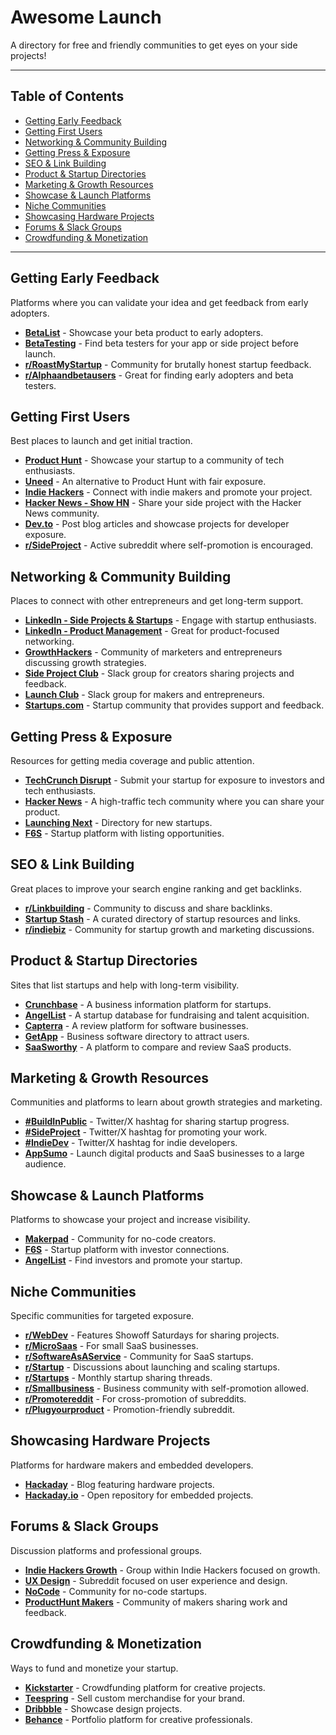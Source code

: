 # Awesome Launch

A directory for free and friendly communities to get eyes on your side projects!

---

## Table of Contents
- [Getting Early Feedback](#getting-early-feedback)
- [Getting First Users](#getting-first-users)
- [Networking & Community Building](#networking--community-building)
- [Getting Press & Exposure](#getting-press--exposure)
- [SEO & Link Building](#seo--link-building)
- [Product & Startup Directories](#product--startup-directories)
- [Marketing & Growth Resources](#marketing--growth-resources)
- [Showcase & Launch Platforms](#showcase--launch-platforms)
- [Niche Communities](#niche-communities)
- [Showcasing Hardware Projects](#showcasing-hardware-projects)
- [Forums & Slack Groups](#forums--slack-groups)
- [Crowdfunding & Monetization](#crowdfunding--monetization)

---

## Getting Early Feedback
Platforms where you can validate your idea and get feedback from early adopters.

- **[BetaList](https://betalist.com/)** - Showcase your beta product to early adopters.
- **[BetaTesting](https://www.betatesting.com/)** - Find beta testers for your app or side project before launch.
- **[r/RoastMyStartup](https://www.reddit.com/r/RoastMyStartup/)** - Community for brutally honest startup feedback.
- **[r/Alphaandbetausers](https://www.reddit.com/r/Alphaandbetausers/)** - Great for finding early adopters and beta testers.

## Getting First Users
Best places to launch and get initial traction.

- **[Product Hunt](https://www.producthunt.com/)** - Showcase your startup to a community of tech enthusiasts.
- **[Uneed](https://www.uneed.best)** - An alternative to Product Hunt with fair exposure.
- **[Indie Hackers](https://www.indiehackers.com/)** - Connect with indie makers and promote your project.
- **[Hacker News - Show HN](https://news.ycombinator.com/show)** - Share your side project with the Hacker News community.
- **[Dev.to](https://dev.to/)** - Post blog articles and showcase projects for developer exposure.
- **[r/SideProject](https://www.reddit.com/r/SideProject/)** - Active subreddit where self-promotion is encouraged.

## Networking & Community Building
Places to connect with other entrepreneurs and get long-term support.

- **[LinkedIn - Side Projects & Startups](https://www.linkedin.com/groups/11908947/)** - Engage with startup enthusiasts.
- **[LinkedIn - Product Management](https://www.linkedin.com/groups/1965894/)** - Great for product-focused networking.
- **[GrowthHackers](https://growthhackers.com/)** - Community of marketers and entrepreneurs discussing growth strategies.
- **[Side Project Club](https://www.sideprojectclub.com/)** - Slack group for creators sharing projects and feedback.
- **[Launch Club](https://www.launchclub.io/)** - Slack group for makers and entrepreneurs.
- **[Startups.com](https://www.startups.com/community)** - Startup community that provides support and feedback.

## Getting Press & Exposure
Resources for getting media coverage and public attention.

- **[TechCrunch Disrupt](https://techcrunch.com/events/disrupt/)** - Submit your startup for exposure to investors and tech enthusiasts.
- **[Hacker News](https://news.ycombinator.com/)** - A high-traffic tech community where you can share your product.
- **[Launching Next](https://www.launchingnext.com/)** - Directory for new startups.
- **[F6S](https://www.f6s.com/)** - Startup platform with listing opportunities.

## SEO & Link Building
Great places to improve your search engine ranking and get backlinks.

- **[r/Linkbuilding](https://www.reddit.com/r/Linkbuilding/)** - Community to discuss and share backlinks.
- **[Startup Stash](https://startupstash.com/)** - A curated directory of startup resources and links.
- **[r/indiebiz](https://www.reddit.com/r/indiebiz/)** - Community for startup growth and marketing discussions.

## Product & Startup Directories
Sites that list startups and help with long-term visibility.

- **[Crunchbase](https://www.crunchbase.com/)** - A business information platform for startups.
- **[AngelList](https://angel.co/)** - A startup database for fundraising and talent acquisition.
- **[Capterra](https://www.capterra.com/)** - A review platform for software businesses.
- **[GetApp](https://www.getapp.com/)** - Business software directory to attract users.
- **[SaaSworthy](https://www.saasworthy.com/)** - A platform to compare and review SaaS products.

## Marketing & Growth Resources
Communities and platforms to learn about growth strategies and marketing.

- **[#BuildInPublic](https://twitter.com/hashtag/buildinpublic)** - Twitter/X hashtag for sharing startup progress.
- **[#SideProject](https://twitter.com/hashtag/sideproject)** - Twitter/X hashtag for promoting your work.
- **[#IndieDev](https://twitter.com/hashtag/IndieDev)** - Twitter/X hashtag for indie developers.
- **[AppSumo](https://appsumo.com/)** - Launch digital products and SaaS businesses to a large audience.

## Showcase & Launch Platforms
Platforms to showcase your project and increase visibility.

- **[Makerpad](https://www.makerpad.co/)** - Community for no-code creators.
- **[F6S](https://www.f6s.com/)** - Startup platform with investor connections.
- **[AngelList](https://angel.co/)** - Find investors and promote your startup.

## Niche Communities
Specific communities for targeted exposure.

- **[r/WebDev](https://www.reddit.com/r/WebDev/)** - Features Showoff Saturdays for sharing projects.
- **[r/MicroSaas](https://www.reddit.com/r/MicroSaas/)** - For small SaaS businesses.
- **[r/SoftwareAsAService](https://www.reddit.com/r/SoftwareAsAService/)** - Community for SaaS startups.
- **[r/Startup](https://www.reddit.com/r/Startup/)** - Discussions about launching and scaling startups.
- **[r/Startups](https://www.reddit.com/r/Startups/)** - Monthly startup sharing threads.
- **[r/Smallbusiness](https://www.reddit.com/r/Smallbusiness/)** - Business community with self-promotion allowed.
- **[r/Promotereddit](https://www.reddit.com/r/Promotereddit/)** - For cross-promotion of subreddits.
- **[r/Plugyourproduct](https://www.reddit.com/r/Plugyourproduct/)** - Promotion-friendly subreddit.

## Showcasing Hardware Projects
Platforms for hardware makers and embedded developers.

- **[Hackaday](https://hackaday.com/)** - Blog featuring hardware projects.
- **[Hackaday.io](https://hackaday.io/)** - Open repository for embedded projects.

## Forums & Slack Groups
Discussion platforms and professional groups.

- **[Indie Hackers Growth](https://www.indiehackers.com/growth)** - Group within Indie Hackers focused on growth.
- **[UX Design](https://www.reddit.com/r/UXDesign/)** - Subreddit focused on user experience and design.
- **[NoCode](https://www.reddit.com/r/NoCode/)** - Community for no-code startups.
- **[ProductHunt Makers](https://www.producthunt.com/makers)** - Community of makers sharing work and feedback.

## Crowdfunding & Monetization
Ways to fund and monetize your startup.

- **[Kickstarter](https://www.kickstarter.com/)** - Crowdfunding platform for creative projects.
- **[Teespring](https://www.teespring.com/)** - Sell custom merchandise for your brand.
- **[Dribbble](https://dribbble.com/)** - Showcase design projects.
- **[Behance](https://www.behance.net/)** - Portfolio platform for creative professionals.
